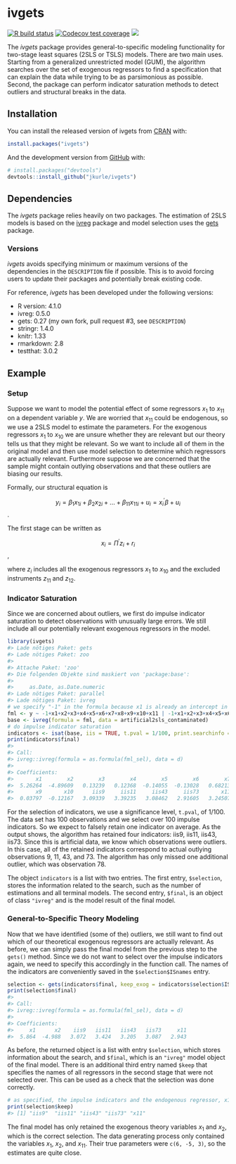 
<!-- README.md is generated from README.Rmd. Please edit that file -->

# ivgets

<!-- badges: start -->

[![R build
status](https://github.com/jkurle/ivgets/workflows/R-CMD-check/badge.svg)](https://github.com/jkurle/ivgets/actions)
[![Codecov test
coverage](https://codecov.io/gh/jkurle/ivgets/branch/master/graph/badge.svg)](https://app.codecov.io/gh/jkurle/ivgets?branch=master)
[![](https://www.r-pkg.org/badges/version/ivgets?color=blue)](https://cran.r-project.org/package=ivgets)
<!-- badges: end -->

The *ivgets* package provides general-to-specific modeling functionality
for two-stage least squares (2SLS or TSLS) models. There are two main
uses. Starting from a generalized unrestricted model (GUM), the
algorithm searches over the set of exogenous regressors to find a
specification that can explain the data while trying to be as
parsimonious as possible. Second, the package can perform indicator
saturation methods to detect outliers and structural breaks in the data.

## Installation

You can install the released version of ivgets from
[CRAN](https://CRAN.R-project.org) with:

``` r
install.packages("ivgets")
```

And the development version from [GitHub](https://github.com/) with:

``` r
# install.packages("devtools")
devtools::install_github("jkurle/ivgets")
```

## Dependencies

The *ivgets* package relies heavily on two packages. The estimation of
2SLS models is based on the [ivreg](https://zeileis.github.io/ivreg/)
package and model selection uses the
[gets](http://www.sucarrat.net/R/gets/) package.

### Versions

*ivgets* avoids specifying minimum or maximum versions of the
dependencies in the `DESCRIPTION` file if possible. This is to avoid
forcing users to update their packages and potentially break existing
code.

For reference, *ivgets* has been developed under the following versions:

- R version: 4.1.0
- ivreg: 0.5.0
- gets: 0.27 (my own fork, pull request \#3, see `DESCRIPTION`)
- stringr: 1.4.0
- knitr: 1.33
- rmarkdown: 2.8
- testthat: 3.0.2

## Example

### Setup

Suppose we want to model the potential effect of some regressors $x_{1}$
to $x_{11}$ on a dependent variable $y$. We are worried that $x_{11}$
could be endogenous, so we use a 2SLS model to estimate the parameters.
For the exogenous regressors $x_{1}$ to $x_{10}$ we are unsure whether
they are relevant but our theory tells us that they might be relevant.
So we want to include all of them in the original model and then use
model selection to determine which regressors are actually relevant.
Furthermore suppose we are concerned that the sample might contain
outlying observations and that these outliers are biasing our results.

Formally, our structural equation is

$$
y_{i} = \beta_{1} x_{1i} + \beta_{2}
x_{2i} + ... + \beta_{11} x_{11i} + u_{i} = x_{i}^{\prime} \beta + u_{i}
$$.

The first stage can be written as

$$x_{i} = \Pi^{\prime} z_{i} + r_{i}$$,

where $z_{i}$ includes all the exogenous regressors $x_{1}$ to $x_{10}$
and the excluded instruments $z_{11}$ and $z_{12}$.

### Indicator Saturation

Since we are concerned about outliers, we first do impulse indicator
saturation to detect observations with unusually large errors. We still
include all our potentially relevant exogenous regressors in the model.

``` r
library(ivgets)
#> Lade nötiges Paket: gets
#> Lade nötiges Paket: zoo
#> 
#> Attache Paket: 'zoo'
#> Die folgenden Objekte sind maskiert von 'package:base':
#> 
#>     as.Date, as.Date.numeric
#> Lade nötiges Paket: parallel
#> Lade nötiges Paket: ivreg
# we specify "-1" in the formula because x1 is already an intercept in our data frame
fml <- y ~ -1+x1+x2+x3+x4+x5+x6+x7+x8+x9+x10+x11 | -1+x1+x2+x3+x4+x5+x6+x7+x8+x9+x10+z11+z12
base <- ivreg(formula = fml, data = artificial2sls_contaminated)
# do impulse indicator saturation
indicators <- isat(base, iis = TRUE, t.pval = 1/100, print.searchinfo = FALSE)
print(indicators$final)
#> 
#> Call:
#> ivreg::ivreg(formula = as.formula(fml_sel), data = d)
#> 
#> Coefficients:
#>       x1        x2        x3        x4        x5        x6        x7        x8  
#>  5.26264  -4.89609   0.13239   0.12368  -0.14055  -0.13028   0.68213   0.13232  
#>       x9       x10      iis9     iis11     iis43     iis73       x11  
#>  0.03797  -0.12167   3.09339   3.39235   3.08462   2.91605   3.24507
```

For the selection of indicators, we use a significance level, `t.pval`,
of 1/100. The data set has 100 observations and we select over 100
impulse indicators. So we expect to falsely retain one indicator on
average. As the output shows, the algorithm has retained four
indicators: iis9, iis11, iis43, iis73. Since this is artificial data, we
know which observations were outliers. In this case, all of the retained
indicators correspond to actual outlying observations 9, 11, 43, and 73.
The algorithm has only missed one additional outlier, which was
observation 78.

The object `indicators` is a list with two entries. The first entry,
`$selection`, stores the information related to the search, such as the
number of estimations and all terminal models. The second entry,
`$final`, is an object of class `"ivreg"` and is the model result of the
final model.

### General-to-Specific Theory Modeling

Now that we have identified (some of the) outliers, we still want to
find out which of our theoretical exogenous regressors are actually
relevant. As before, we can simply pass the final model from the
previous step to the `gets()` method. Since we do not want to select
over the impulse indicators again, we need to specify this accordingly
in the function call. The names of the indicators are conveniently saved
in the `$selection$ISnames` entry.

``` r
selection <- gets(indicators$final, keep_exog = indicators$selection$ISnames, print.searchinfo = FALSE)
print(selection$final)
#> 
#> Call:
#> ivreg::ivreg(formula = as.formula(fml_sel), data = d)
#> 
#> Coefficients:
#>     x1      x2    iis9   iis11   iis43   iis73     x11  
#>  5.864  -4.988   3.072   3.424   3.205   3.087   2.943
```

As before, the returned object is a list with entry `$selection`, which
stores information about the search, and `$final`, which is an `"ivreg"`
model object of the final model. There is an additional third entry
named `$keep` that specifies the names of all regressors in the second
stage that were not selected over. This can be used as a check that the
selection was done correctly.

``` r
# as specified, the impulse indicators and the endogenous regressor, x11, were not selected over
print(selection$keep)
#> [1] "iis9"  "iis11" "iis43" "iis73" "x11"
```

The final model has only retained the exogenous theory variables $x_{1}$
and $x_{2}$, which is the correct selection. The data generating process
only contained the variables $x_{1}$, $x_{2}$, and $x_{11}$. Their true
parameters were `c(6, -5, 3)`, so the estimates are quite close.
